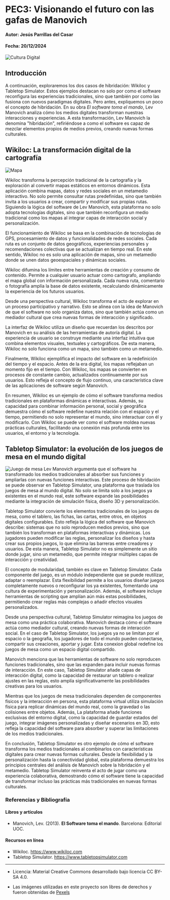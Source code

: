 # PEC3: Visionando el futuro con las gafas de Manovich 

#### Autor: Jesús Parrillas del Casar
#### Fecha: 20/12/2024

![Cultura Digital](https://images.pexels.com/photos/17483848/pexels-photo-17483848/free-photo-of-abstracto-resumen-tecnologia-microchip.png?auto=compress&cs=tinysrgb&w=1260&h=750&dpr=1)



## Introducción
A continuación, exploraremos los dos casos de hibridación: Wikiloc y Tabletop Simulator. Estos ejemplos destacan no solo por como el software reconfigura las experiencias tradicionales, sino que también por como las fusiona con nuevos paradigmas digitales. Pero antes, expliquemos un poco el concepto de hibridación. En su obra *El software toma el mando*, Lev Manovich analiza cómo los medios digitales transforman nuestras interacciones y experiencias. A esta transformación, Lev Manovich la denomina "hibridación",  refiriéndose a como el software es capaz de mezclar elementos propios de medios previos, creando nuevas formas culturales.


## Wikiloc: La transformación digital de la cartografía
![Mapa](https://images.pexels.com/photos/592753/pexels-photo-592753.jpeg?auto=compress&cs=tinysrgb&w=1260&h=750&dpr=1)

Wikiloc transforma la percepción tradicional de la cartografía y la exploración al convertir mapas estáticos en entornos dinámicos. Esta aplicación combina mapas, datos y redes sociales en un metamedio interactivo. No solo permite consultar rutas predefinidas, sino que también invita a los usuarios a crear, compartir y modificar sus propias rutas. Siguiendo la lógica del software de Lev Manovich, esta plataforma no solo adopta tecnologías digitales, sino que también reconfigura un medio tradicional como los mapas al integrar capas de interacción social y personalización.

El funcionamiento de Wikiloc se basa en la combinación de tecnologías de GPS, procesamiento de datos y funcionalidades de redes sociales. Cada ruta es un conjunto de datos geográficos, experiencias personales y recomendaciones colectivas que se actualizan en tiempo real. En este sentido, Wikiloc no es solo una aplicación de mapas, sino un metamedio donde se unen datos geoespaciales y dinámicas sociales. 

Wikiloc difumina los límites entre herramientas de creación y consumo de contenido. Permite a cualquier usuario actuar como cartografo, ampliando el mapa global con información personalizada. Cada nueva ruta, comentario o fotografía amplía la base de datos existente, recalculando dinámicamente la experiencia de los futuros usuarios.

Desde una perspectiva cultural, Wikiloc transforma el acto de explorar en un proceso participativo y narrativo. Esto se alinea con la idea de Manovich de que el software no solo organiza datos, sino que también actúa como un mediador cultural que crea nuevas formas de interacción y significado.

La interfaz de Wikiloc utiliza un diseño que recuerdan los descritos por Manovich en su análisis de las herramientas de autoría digital. La experiencia de usuario se construye mediante una interfaz intuitiva que combina elementos visuales, textuales y cartográficos. De esta manera, Wikiloc no solo funciona como un mapa, sino también como un metamedio.

Finalmente, Wikiloc ejemplifica el impacto del software en la redefinición del tiempo y el espacio. Antes de la era digital, los mapas reflejaban un momento fijo en el tiempo. Con Wikiloc, los mapas se convierten en procesos de constante cambio, actualizados continuamente por sus usuarios. Esto refleja el concepto de flujo continuo, una característica clave de las aplicaciones de software según Manovich.

En resumen, Wikiloc es un ejemplo de cómo el software transforma medios tradicionales en plataformas dinámicas e interactivas. Además, su capacidad para combinar información personal, social y geográfica demuestra cómo el software redefine nuestra relación con el espacio y el tiempo, permitiendo no solo representar el mundo, sino interactuar con él y modificarlo. Con Wikiloc se puede ver como el software moldea nuevas prácticas culturales, facilitando una conexión más profunda entre los usuarios, el entorno y la tecnología.


## Tabletop Simulator: la evolución de los juegos de mesa en el mundo digital
![Juego de mesa](https://images.pexels.com/photos/4691567/pexels-photo-4691567.jpeg?auto=compress&cs=tinysrgb&w=1260&h=750&dpr=1)
Lev Manovich argumenta que el software ha transformado los medios tradicionales al absorber sus funciones y ampliarlas con nuevas funciones interactivas. Este proceso de hibridación se puede observar en Tabletop Simulator, una plataforma que traslada los juegos de mesa al mundo digital. No solo se limita solo a los juegos ya existentes en el mundo real, este software expande las posibilidades mediante la integración de simulación física, diseño 3D y personalización.

Tabletop Simulator convierte los elementos tradicionales de los juegos de mesa, como el tablero, las fichas, las cartas, entre otros, en objetos digitales configurables. Esto refleja la lógica del software que Manovich describe: sistemas que no solo reproducen medios previos, sino que también los transforman en plataformas interactivas y dinámicas. Los jugadores pueden modificar las reglas, personalizar los diseños y hasta crear sus propios juegos, lo que elimina las barreras entre creadores y usuarios. De esta manera, Tabletop Simulator no es simplemente un sitio donde jugar, sino un metamedio, que permite integrar múltiples capas de interacción y creatividad.

 El concepto de modularidad, también es clave en Tabletop Simulator. Cada componente del juego, es un módulo independiente que se puede reutilizar, adaptar o reemplazar. Esta flexibilidad permite a los usuarios diseñar juegos completamente nuevos o reconfigurar los ya existentes, fomentando una cultura de experimentación y personalización. Además, el software incluye herramientas de scripting que amplían aún más estas posibilidades, permitiendo crear reglas más complejas o añadir efectos visuales personalizados.

Desde una perspectiva cultural, Tabletop Simulator reimagina los juegos de mesa como una práctica colaborativa. Manovich destaca cómo el software actúa como mediador cultural, creando nuevas formas de interacción social. En el caso de Tabletop Simulator, los juegos ya no se limitan por el espacio o la geografia, los jugadores de todo el mundo pueden conectarse, compartir sus creaciones, aportar y jugar. Esta conexion global redefine los juegos de mesa como un espacio digital compartido.

Manovich menciona que las herramientas de software no solo reproducen funciones tradicionales, sino que las expanden para incluir nuevas formas de interacción. En este caso, Tabletop Simulator añade capas de interacción digital, como la capacidad de restaurar un tablero o realizar ajustes en las reglas, esto amplía significativamente las posibilidades creativas para los usuarios.

Mientras que los juegos de mesa tradicionales dependen de componentes físicos y la interacción en persona, esta plataforma virtual utiliza simulación física para replicar dinámicas del mundo real, como la gravedad o las colisiones entre objetos. Además, La plataforma añade funciones exclusivas del entorno digital, como la capacidad de guardar estados del juego, integrar imágenes personalizadas y diseñar escenarios en 3D, esto refleja la capacidad del software para absorber y superar las limitaciones de los medios tradicionales.

En conclusión, Tabletop Simulator es otro ejemplo de cómo el software transforma los medios tradicionales al combinarlos con características digitales para crear nuevas formas culturales. Desde la flexibilidad y la personalización hasta la conectividad global, esta plataforma demuestra los principios centrales del análisis de Manovich sobre la hibridación y el metamedio.
Tabletop Simulator reinventa el acto de jugar como una experiencia colaborativa, demostrando cómo el software tiene la capacidad de transformar incluso las prácticas más tradicionales en nuevas formas culturales.


### Referencias y Bibliografía
#### Libros y artículos
* Manovich, Lev. (2013). **El Software toma el mando**. Barcelona: Editorial UOC.
#### Recursos en línea
* Wikiloc. https://www.wikiloc.com
* Tabletop Simulator. https://www.tabletopsimulator.com
  
----
- Licencia: Material Creative Commons desarrollado bajo licencia CC BY-SA 4.0. 

- Las imágenes utilizadas en este proyecto son libres de derechos y fueron obtenidas de [Pexels](https://www.pexels.com/)
